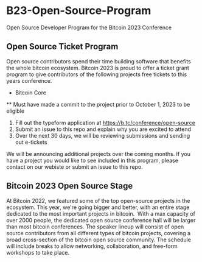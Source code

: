 # B23-Open-Source-Program
Open Source Developer Program for the Bitcoin 2023 Conference

## Open Source Ticket Program

Open source contributors spend their time building software that benefits the whole bitcoin ecosystem. Bitcoin 2023 is proud to offer a ticket grant program to give contributors of the following projects free tickets to this years conference.

- Bitcoin Core

** Must have made a commit to the project prior to October 1, 2023 to be eligible

1. Fill out the typeform application at https://b.tc/conference/open-source
2. Submit an issue to this repo and explain why you are excited to attend
3. Over the next 30 days, we will be reviewing submissions and sending out e-tickets

We will be announcing additional projects over the coming months. If you have a project you would like to see included in this program, please contact on our webiste or submit an issue to this repo.


## Bitcoin 2023 Open Source Stage

At Bitcoin 2022, we featured some of the top open-source projects in the ecosystem. This year, we're going bigger and better, with an entire stage dedicated to the most important projects in bitcoin.
‍
With a max capacity of over 2000 people, the dedicated open source conference hall will be larger than most bitcoin conferences. The speaker lineup will consist of open source contributors from all different types of bitcoin projects, covering a broad cross-section of the bitcoin open source community. The schedule will include breaks to allow networking, collaboration, and free-form workshops to take place.
